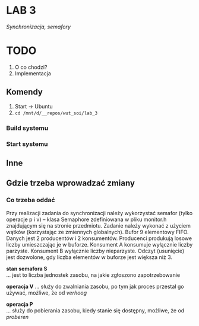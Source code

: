 # LAB 3
*Synchronizacja, semafory*

# TODO
1. O co chodzi?
2. Implementacja

## Komendy
1. Start -> Ubuntu
2. `cd /mnt/d/__repos/wut_soi/lab_3`

### Build systemu

### Start systemu

## Inne

## Gdzie trzeba wprowadzać zmiany

### Co trzeba oddać 
Przy realizacji zadania do synchronizacji należy wykorzystać semafor (tylko operacje p i v) – klasa Semaphore zdefiniowana w pliku monitor.h znajdującym się na stronie przedmiotu. Zadanie należy wykonać z użyciem wątków (korzystając ze zmiennych globalnych). Bufor 9 elementowy FIFO. Danych jest 2 producentów i 2 konsumentów. Producenci produkują losowe liczby umieszczając je w buforze. Konsument A konsumuje wyłącznie liczby parzyste. Konsument B wyłącznie liczby nieparzyste. Odczyt (usunięcie) jest dozwolone, gdy liczba elementów w buforze jest większa niż 3.  

**stan semafora S**  
... jest to liczba jednostek zasobu, na jakie zgłoszono zapotrzebowanie  

**operacja V** 
... służy do zwalniania zasobu, po tym jak proces przestał go używać, możliwe, że od *verhoog*

**operacja P**   
... służy do pobierania zasobu, kiedy stanie się dostępny, możliwe, że od *proberen*    